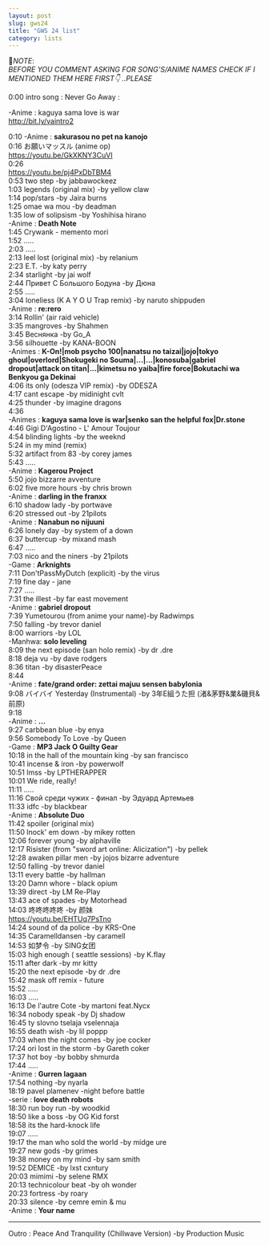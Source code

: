 ```yaml
---
layout: post
slug: gws24
title: "GWS 24 list"
category: lists
---
```

<p>📌<em>NOTE</em>:<br>
<em>BEFORE YOU COMMENT ASKING FOR SONG'S/ANIME NAMES CHECK IF I MENTIONED THEM HERE FIRST👇 ..PLEASE</em></p>
<p>0:00 intro song : Never Go Away :<br>
<p>        -Anime : kaguya sama love is war<br>
<a href="http://bit.ly/vaintro2">http://bit.ly/vaintro2</a><br>
    <p>
        0:10    -Anime : <strong>sakurasou no pet na kanojo</strong><br>
        0:16    お願いマッスル (anime op)<br>
                <a href="https://youtu.be/GkXKNY3CuVI">https://youtu.be/GkXKNY3CuVI</a><br>
        0:26    <br>
                <a href="https://youtu.be/pj4PxDbTBM4">https://youtu.be/pj4PxDbTBM4</a><br>
        0:53    two step -by jabbawockeez<br>
        1:03    legends (original mix) -by yellow claw<br>
        1:14    pop/stars -by Jaira burns<br>
        1:25    omae wa mou -by deadman<br>
        1:35    low of solipsism -by Yoshihisa hirano<br>
                -Anime : <strong>Death Note</strong><br>
        1:45    Crywank - memento mori<br>
        1:52    .....<br>
        2:03    .....<br>
        2:13    leel lost (original mix) -by relanium<br>
        2:23    E.T. -by katy perry<br>
        2:34    starlight -by jai wolf<br>
        2:44    Привет С Большого Бодуна -by Дюна<br>
        2:55    .....<br>
        3:04    loneliess (K A Y O U Trap remix) -by naruto shippuden<br>
                -Anime : <strong>re:rero</strong><br>
        3:14    Rollin' (air raid vehicle)<br>
        3:35    mangroves -by Shahmen<br>
        3:45    Веснянка -by Go_A<br>
        3:56    silhouette -by KANA-BOON<br>
                -Animes : <strong>K-On!|mob psycho 100|nanatsu no taizai|jojo|tokyo ghoul|overlord|Shokugeki no Souma|...|...|konosuba|gabriel dropout|attack on titan|...|kimetsu no yaiba|fire force|Bokutachi wa Benkyou ga Dekinai</strong><br>
        4:06    its only (odesza VIP remix) -by ODESZA<br>
        4:17    cant escape -by midinight cvlt<br>
        4:25    thunder -by imagine dragons<br>
        4:36    <br>
                -Animes : <strong>kaguya sama love is war|senko san the helpful fox|Dr.stone</strong><br>
        4:46    Gigi D'Agostino - L' Amour Toujour<br>
        4:54    blinding lights -by the weeknd<br>
        5:24    in my mind (remix)<br>
        5:32    artifact from 83 -by corey james<br>
        5:43    .....<br>
                -Anime : <strong>Kagerou Project</strong><br>
        5:50    jojo bizzarre avventure<br>
        6:02    five more hours -by chris brown<br>
                -Anime : <strong>darling in the franxx</strong><br>
        6:10    shadow lady -by portwave<br>
        6:20    stressed out -by 21pilots<br>
                -Anime : <strong>Nanabun no nijuuni</strong><br>
        6:26    lonely day -by system of a down<br>
        6:37    buttercup -by mixand mash<br>
        6:47    .....<br>
        7:03    nico and the niners -by 21pilots<br>
                -Game : <strong>Arknights</strong><br>
        7:11    Don'tPassMyDutch (explicit) -by the virus<br>
        7:19    fine day - jane<br>
        7:27    .....<br>
        7:31    the illest -by far east movement<br>
                -Anime : <strong>gabriel dropout</strong><br>
        7:39    Yumetourou (from anime your name)-by Radwimps<br>
        7:50    falling -by trevor daniel<br>
        8:00    warriors -by LOL<br>
                -Manhwa: <strong>solo leveling</strong><br>
        8:09    the next episode (san holo remix) -by dr .dre<br>
        8:18    deja vu -by dave rodgers<br>
        8:36    titan -by disasterPeace<br>
        8:44    <br>
                -Anime : <strong>fate/grand order: zettai majuu sensen babylonia</strong><br>
        9:08    バイバイ Yesterday (Instrumental) -by 3年E組うた担 (渚&茅野&業&磯貝&前原)<br>
        9:18    <br>
                -Anime : <strong>...</strong><br>
        9:27    carbbean blue -by enya<br>
        9:56    Somebody To Love -by Queen<br>
                -Game : <strong>MP3 Jack O Guilty Gear</strong><br>
        10:18   in the hall of the mountain king -by san francisco<br>
        10:41   incense & iron -by powerwolf<br>
        10:51   lmss -by LPTHERAPPER<br>
        10:01   We ride, really!<br>
        11:11   .....<br>
        11:16   Свой среди чужих - финал -by Эдуард Артемьев<br>
        11:33   idfc -by blackbear<br>
                -Anime : <strong>Absolute Duo</strong><br>
        11:42   spoiler (original mix)<br>
        11:50   lnock' em down -by mikey rotten<br>
        12:06   forever young -by alphaville<br>
        12:17   Risister (from "sword art online: Alicization") -by pellek<br>
        12:28   awaken pillar men -by jojos bizarre adventure<br>
        12:50   falling -by trevor daniel<br>
        13:11   every battle -by hallman<br>
        13:20   Damn whore - black opium<br>
        13:39   direct -by LM Re-Play<br>
        13:43   ace of spades -by Motorhead<br>
        14:03   咚咚咚咚咚 -by 颜妹<br>
                <a href="https://youtu.be/EHTUq7PsTno">https://youtu.be/EHTUq7PsTno</a><br>
        14:24   sound of da police -by KRS-One<br>
        14:35   Caramelldansen -by caramell<br>
        14:53   如梦令 -by SING女团<br>
        15:03   high enough ( seattle sessions) -by K.flay<br>
        15:11   after dark -by mr kitty<br>
        15:20   the next episode -by dr .dre<br>
        15:42   mask off remix - future<br>
        15:52   .....<br>
        16:03   .....<br>
        16:13   De l'autre Cote -by martoni feat.Nycx<br>
        16:34   nobody speak -by Dj shadow<br>
        16:45   ty slovno tselaja vselennaja<br>
        16:55   death wish -by lil poppp<br>
        17:03   when the night comes -by joe cocker<br>
        17:24   ori lost in the storm -by Gareth coker<br>
        17:37   hot boy -by bobby shmurda<br>
        17:44   .....<br>
                -Anime : <strong>Gurren lagaan</strong><br>
        17:54   nothing -by nyarla<br>
        18:19   pavel plamenev -night before battle<br>
                -serie : <strong>love death robots</strong><br>
        18:30   run boy run -by woodkid<br>
        18:50   like a boss -by OG Kid forst<br>
        18:58   its the hard-knock life<br>
        19:07   .....<br>
        19:17   the man who sold the world -by midge ure<br>
        19:27   new gods -by grimes<br>
        19:38   money on my mind -by sam smith<br>
        19:52   DEMICE -by lxst cxntury<br>
        20:03   mimimi -by selene RMX<br>
        20:13   technicolour beat -by oh wonder<br>
        20:23   fortress -by roary<br>
        20:33   silence -by cemre emin & mu<br>
                -Anime : <strong>Your name</strong><br>
    </p>
    <hr>
    <p>
        Outro : Peace And Tranquility (Chillwave Version) -by Production Music
    </p>